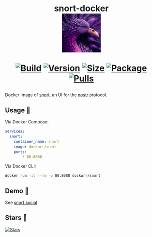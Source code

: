 <h1 align="center">snort-docker<br />
<div align="center">
<a href="https://github.com/dockur/snort"><img src="https://raw.githubusercontent.com/dockur/snort/master/.github/logo.png" title="Logo" style="max-width:100%;" width="128" heigth="128"/></a>
</div>
<div align="center">
  
[![Build]][build_url]
[![Version]][tag_url]
[![Size]][tag_url]
[![Package]][pkg_url]
[![Pulls]][hub_url]

</div></h1>

Docker image of [snort](https://github.com/v0l/snort), an UI for the [nostr](https://github.com/nostr-protocol/nostr) protocol.

## Usage  🐳

Via Docker Compose:

```yaml
services:
  snort:
    container_name: snort
    image: dockurr/snort
    ports:
        - 80:8080
```

Via Docker CLI:

```bash
docker run -it --rm -p 80:8080 dockurr/snort
```

## Demo 👀

  See [snort.social](https://snort.social)

## Stars 🌟
[![Stars](https://starchart.cc/dockur/snort.svg?variant=adaptive)](https://starchart.cc/dockur/snort)

[build_url]: https://github.com/dockur/snort/
[hub_url]: https://hub.docker.com/r/dockurr/snort/
[tag_url]: https://hub.docker.com/r/dockurr/snort/tags
[pkg_url]: https://github.com/dockur/snort/pkgs/container/snort

[Build]: https://github.com/dockur/snort/actions/workflows/build.yml/badge.svg
[Size]: https://img.shields.io/docker/image-size/dockurr/snort/latest?color=066da5&label=size
[Pulls]: https://img.shields.io/docker/pulls/dockurr/snort.svg?style=flat&label=pulls&logo=docker
[Version]: https://img.shields.io/docker/v/dockurr/snort/latest?arch=amd64&sort=semver&color=066da5
[Package]: https://img.shields.io/badge/dynamic/json?url=https%3A%2F%2Fipitio.github.io%2Fbackage%2Fdockur%2Fsnort%2Fsnort.json&query=%24.downloads&logo=github&style=flat&color=066da5&label=pulls
